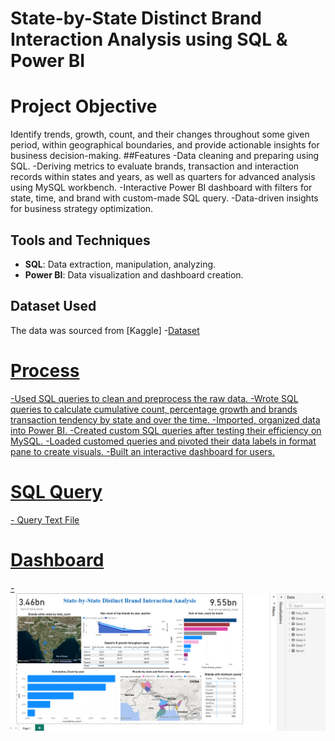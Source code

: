 # State-by-State Distinct Brand Interaction Analysis using SQL & Power BI
# Project Objective 
Identify trends, growth, count, and their changes throughout some given period, within geographical boundaries, and provide actionable insights for business decision-making. 
##Features
-Data cleaning and preparing using SQL.
-Deriving metrics to evaluate brands, transaction and interaction records within states and years, as well as quarters for advanced analysis using MySQL workbench. 
-Interactive Power BI dashboard with filters for state, time, and brand with custom-made SQL query.
-Data-driven insights for business strategy optimization. 
## Tools and Techniques
-	**SQL**: Data extraction, manipulation, analyzing.
-	**Power BI**: Data visualization and dashboard creation.
## Dataset Used
The data was sourced from [Kaggle]
-<a href= "https://github.com/NabobiA7/Data-Analysis-Dashboard/blob/main/final_agg_user_CSV.csv">Dataset
# Process
-Used SQL queries to clean and preprocess the raw data.
-Wrote SQL queries to calculate cumulative count, percentage growth and brands transaction tendency by state and over the time.
-Imported, organized data into Power BI.
-Created custom SQL queries after testing their efficiency on MySQL.
-Loaded customed queries and pivoted their data labels in format pane to create visuals. 
-Built an interactive dashboard for users. 
# SQL Query
-<a href= "https://github.com/NabobiA7/Data-Analysis-Dashboard/blob/main/finetech_dataset.sql"> Query Text File
# Dashboard
-![Power BI Visual Screenshot](https://github.com/NabobiA7/Data-Analysis-Dashboard/blob/main/Git_Power_BI_Visual.png)

